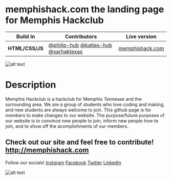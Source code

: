 # memphishack.com the landing page for Memphis Hackclub

Build In | Contributors | Live version
--- | --- | ---
**HTML/CSS/JS** | [@philip-hub](https://github.com/philip-hub) [@katies-hub](https://github.com/katies-hub) [@sarhaktexas](https://github.com/sarthaktexas)| [memphishack.com](http://memphishack.com)

![alt text](https://raw.githubusercontent.com/philip-hub/memphishackclubwebsite/main/code/images/enthusiasticbeingswanted.png)

# Description

Memphis Hackclub is a hackclub for Memphis Tennesee and the surrounding area. We are a group of students who love coding and making, and new students are always welcome to join. This github page is for members to make changes to our website. The purpose/future purposes of our website is to convince new people to join, inform new people how to join, and to show off the acomplishments of our members.

Check out our site and feel free to contribute!
http://memphishack.com
---
Follow our socials!
[Instgram](https://www.instagram.com/memphishackclub/)
[Facebook](https://www.facebook.com/groups/656997425191729)
[Twitter](https://twitter.com/MHackclub)
[LinkedIn](https://www.linkedin.com/company/memphis-hack-club/?viewAsMember=true)

![alt text](https://raw.githubusercontent.com/philip-hub/memphishackclubwebsite/main/code/images/justhackit.png)
